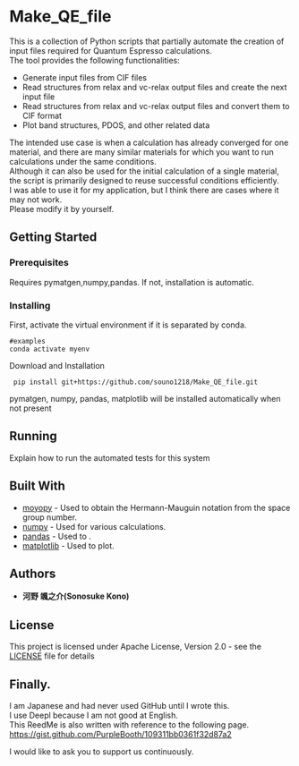 # Make_QE_file
This is a collection of Python scripts that partially automate the creation of input files required for Quantum Espresso calculations.   
The tool provides the following functionalities:   
 - Generate input files from CIF files
 - Read structures from relax and vc-relax output files and create the next input file
 - Read structures from relax and vc-relax output files and convert them to CIF format
 - Plot band structures, PDOS, and other related data

The intended use case is when a calculation has already converged for one material, and there are many similar materials for which you want to run calculations under the same conditions.   
Although it can also be used for the initial calculation of a single material, the script is primarily designed to reuse successful conditions efficiently.   
I was able to use it for my application, but I think there are cases where it may not work.   
Please modify it by yourself.   

## Getting Started

### Prerequisites

Requires pymatgen,numpy,pandas. If not, installation is automatic.

### Installing

First, activate the virtual environment if it is separated by conda.

```
#examples
conda activate myenv
```

Download and Installation

```
 pip install git+https://github.com/souno1218/Make_QE_file.git
```

pymatgen, numpy, pandas, matplotlib will be installed automatically when not present

## Running

Explain how to run the automated tests for this system



## Built With

* [moyopy](https://spglib.github.io/moyo/python/index.html) - Used to obtain the Hermann-Mauguin notation from the space group number.
* [numpy](https://numpy.org) - Used for various calculations.
* [pandas](https://pandas.pydata.org) - Used to .
* [matplotlib](https://matplotlib.org) - Used to plot.



## Authors

* **河野 颯之介(Sonosuke Kono)**

## License

This project is licensed under Apache License, Version 2.0 - see the [LICENSE](LICENSE) file for details

## Finally.

I am Japanese and had never used GitHub until I wrote this.   
I use Deepl because I am not good at English.   
This ReedMe is also written with reference to the following page.   
https://gist.github.com/PurpleBooth/109311bb0361f32d87a2

I would like to ask you to support us continuously.

